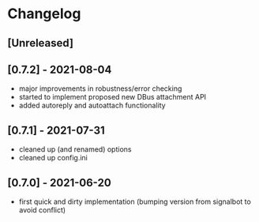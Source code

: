 # Changelog

## [Unreleased]

## [0.7.2] - 2021-08-04
- major improvements in robustness/error checking
- started to implement proposed new DBus attachment API
- added autoreply and autoattach functionality

## [0.7.1] - 2021-07-31
- cleaned up (and renamed) options
- cleaned up config.ini

## [0.7.0] - 2021-06-20
- first quick and dirty implementation (bumping version from signalbot to avoid conflict)



